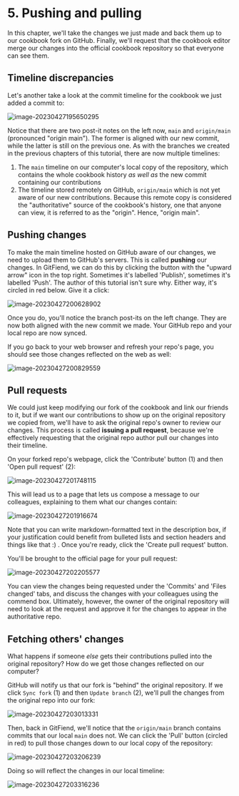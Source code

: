 # 5. Pushing and pulling

In this chapter, we'll take the changes we just made and back them up to our cookbook fork on GitHub. Finally, we'll request that the cookbook editor merge our changes into the official cookbook repository so that everyone can see them.

## Timeline discrepancies

Let's another take a look at the commit timeline for the cookbook we just added a commit to:

![image-20230427195650295](assets/cookbook-new-commit-in-timeline.png)

Notice that there are two post-it notes on the left now, `main` and `origin/main` (pronounced "origin main"). The former is aligned with our new commit, while the latter is still on the previous one. As with the branches we created in the previous chapters of this tutorial, there are now multiple timelines:

1. The `main` timeline on our computer's local copy of the repository, which contains the whole cookbook history *as well as* the new commit containing our contributions
2. The timeline stored remotely on GitHub, `origin/main` which is not yet aware of our new contributions. Because this remote copy is considered the "authoritative" source of the cookbook's history, one that anyone can view, it is referred to as the "origin". Hence, "origin main".

## Pushing changes

To make the main timeline hosted on GitHub aware of our changes, we need to upload them to GitHub's servers. This is called **pushing** our changes. In GitFiend, we can do this by clicking the button with the "upward arrow" icon in the top right. Sometimes it's labelled 'Publish', sometimes it's labelled 'Push'. The author of this tutorial isn't sure why. Either way, it's circled in red below. Give it a click:

![image-20230427200628902](assets/push-button.png)

Once you do, you'll notice the branch post-its on the left change. They are now both aligned with the new commit we made. Your GitHub repo and your local repo are now synced.

If you go back to your web browser and refresh your repo's page, you should see those changes reflected on the web as well:

![image-20230427200829559](assets/github-pushed-commit.png)

## Pull requests

We could just keep modifying our fork of the cookbook and link our friends to it, but if we want our contributions to show up on the original repository we copied from, we'll have to ask the original repo's owner to review our changes. This process is called **issuing a pull request**, because we're effectively requesting that the original repo author pull our changes into their timeline.

On your forked repo's webpage, click the 'Contribute' button (1) and then 'Open pull request' (2):

![image-20230427201748115](assets/issue-pr.png)

This will lead us to a page that lets us compose a message to our colleagues, explaining to them what our changes contain:

![image-20230427201916674](assets/pr-page.png)

Note that you can write markdown-formatted text in the description box, if your justification could benefit from bulleted lists and section headers and things like that :) . Once you're ready, click the 'Create pull request' button.

You'll be brought to the official page for your pull request:

![image-20230427202205577](assets/pr-details.png)

You can view the changes being requested under the 'Commits' and 'Files changed' tabs, and discuss the changes with your colleagues using the commend box. Ultimately, however, the owner of the original repository will need to look at the request and approve it for the changes to appear in the authoritative repo.

## Fetching others' changes

What happens if someone *else* gets their contributions pulled into the original repository? How do we get those changes reflected on our computer?

GitHub will notify us that our fork is "behind" the original repository. If we click `Sync fork` (1) and then `Update branch` (2), we'll pull the changes from the original repo into our fork:

![image-20230427203013331](assets/behind.png)

Then, back in GitFiend, we'll notice that the `origin/main` branch contains commits that our local `main` does not. We can click the 'Pull' button (circled in red) to pull those changes down to our local copy of the repository:

![image-20230427203206239](assets/fiend-pull.png)

Doing so will reflect the changes in our local timeline:

![image-20230427203316236](assets/pull-done.png)